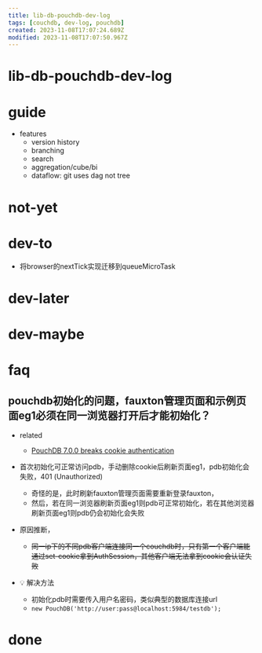 ```yaml
---
title: lib-db-pouchdb-dev-log
tags: [couchdb, dev-log, pouchdb]
created: 2023-11-08T17:07:24.689Z
modified: 2023-11-08T17:07:50.967Z
---
```


# lib-db-pouchdb-dev-log

# guide

- features
  - version history
  - branching
  - search
  - aggregation/cube/bi
  - dataflow: git uses dag not tree
# not-yet

# dev-to

- 将browser的nextTick实现迁移到queueMicroTask
# dev-later

# dev-maybe

# faq

## pouchdb初始化的问题，fauxton管理页面和示例页面eg1必须在同一浏览器打开后才能初始化？

- related
  - [PouchDB 7.0.0 breaks cookie authentication](https://github.com/pouchdb/pouchdb/issues/7390)

- 首次初始化可正常访问pdb，手动删除cookie后刷新页面eg1，pdb初始化会失败，401 (Unauthorized)
  - 奇怪的是，此时刷新fauxton管理页面需要重新登录fauxton，
  - 然后，若在同一浏览器刷新页面eg1则pdb可正常初始化，若在其他浏览器刷新页面eg1则pdb仍会初始化会失败

- 原因推断，
  - ~~同一ip下的不同pdb客户端连接同一个couchdb时，只有第一个客户端能通过set-cookie拿到AuthSession，其他客户端无法拿到cookie会认证失败~~

- 💡 解决方法
  - 初始化pdb时需要传入用户名密码，类似典型的数据库连接url
  - `new PouchDB('http://user:pass@localhost:5984/testdb');`
# done
